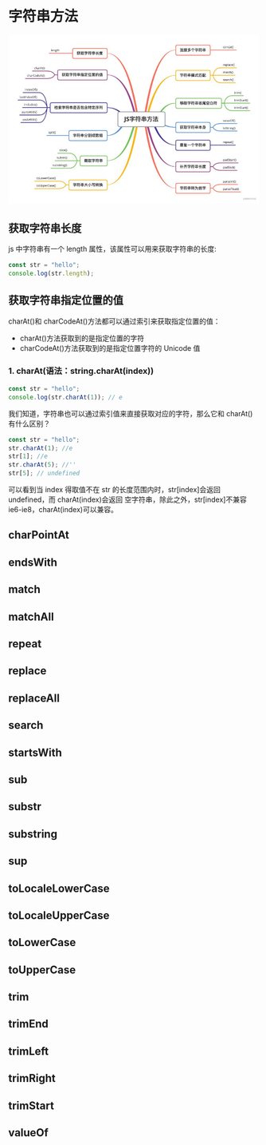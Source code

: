 # 字符串方法

![img](/resource/3.jpeg)

## 获取字符串长度

js 中字符串有一个 length 属性，该属性可以用来获取字符串的长度:

```javascript
const str = "hello";
console.log(str.length);
```

## 获取字符串指定位置的值

charAt()和 charCodeAt()方法都可以通过索引来获取指定位置的值：

- charAt()方法获取到的是指定位置的字符
- charCodeAt()方法获取到的是指定位置字符的 Unicode 值

### 1. charAt(语法：string.charAt(index))

```javascript
const str = "hello";
console.log(str.charAt(1)); // e
```

我们知道，字符串也可以通过索引值来直接获取对应的字符，那么它和 charAt()有什么区别？

```javascript
const str = "hello";
str.charAt(1); //e
str[1]; //e
str.charAt(5); //''
str[5]; // undefined
```

可以看到当 index 得取值不在 str 的长度范围内时，str[index]会返回 undefined，而 charAt(index)会返回 空字符串，除此之外，str[index]不兼容 ie6-ie8，charAt(index)可以兼容。

## charPointAt

## endsWith

## match

## matchAll

## repeat

## replace

## replaceAll

## search

## startsWith

## sub

## substr

## substring

## sup

## toLocaleLowerCase

## toLocaleUpperCase

## toLowerCase

## toUpperCase

## trim

## trimEnd

## trimLeft

## trimRight

## trimStart

## valueOf
